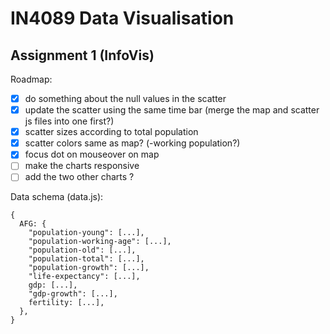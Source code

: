 # IN4089 Data Visualisation

## Assignment 1 (InfoVis)

Roadmap:

- [x] do something about the null values in the scatter
- [x] update the scatter using the same time bar (merge the map and scatter js files into one first?)
- [x] scatter sizes according to total population
- [x] scatter colors same as map? (-working population?)
- [x] focus dot on mouseover on map
- [ ] make the charts responsive
- [ ] add the two other charts ?

Data schema (data.js):

```
{
  AFG: {
    "population-young": [...],
    "population-working-age": [...],
    "population-old": [...],
    "population-total": [...],
    "population-growth": [...],
    "life-expectancy": [...],
    gdp: [...],
    "gdp-growth": [...],
    fertility: [...],
  },
}
```
